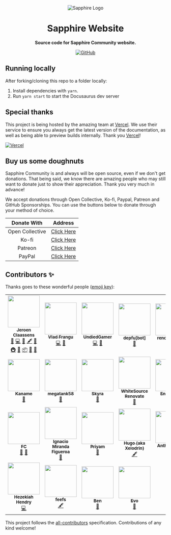 <div align="center">

![Sapphire Logo](https://cdn.skyra.pw/gh-assets/sapphire-banner.png)

# Sapphire Website

**Source code for Sapphire Community website.**

[![GitHub](https://img.shields.io/github/license/sapphiredev/website)](https://github.com/sapphiredev/website/blob/main/LICENSE.md)

</div>

## Running locally

After forking/cloning this repo to a folder locally:

1. Install dependencies with `yarn`.
2. Run `yarn start` to start the Docusaurus dev server

## Special thanks

This project is being hosted by the amazing team at [Vercel]. We use their service to ensure you always get the latest
version of the documentation, as well as being able to preview builds internally. Thank you [Vercel]!

[![Vercel](./static/img/powered-by-vercel.svg)][vercel]

## Buy us some doughnuts

Sapphire Community is and always will be open source, even if we don't get donations. That being said, we know there are
amazing people who may still want to donate just to show their appreciation. Thank you very much in advance!

We accept donations through Open Collective, Ko-fi, Paypal, Patreon and GitHub Sponsorships. You can use the buttons
below to donate through your method of choice.

|   Donate With   |                       Address                       |
| :-------------: | :-------------------------------------------------: |
| Open Collective | [Click Here](https://sapphirejs.dev/opencollective) |
|      Ko-fi      |      [Click Here](https://sapphirejs.dev/kofi)      |
|     Patreon     |    [Click Here](https://sapphirejs.dev/patreon)     |
|     PayPal      |     [Click Here](https://sapphirejs.dev/paypal)     |

## Contributors ✨

Thanks goes to these wonderful people ([emoji key](https://allcontributors.org/docs/en/emoji-key)):

<!-- ALL-CONTRIBUTORS-LIST:START - Do not remove or modify this section -->
<!-- prettier-ignore-start -->
<!-- markdownlint-disable -->
<table>
  <tr>
    <td align="center"><a href="https://favware.tech/"><img src="https://avatars3.githubusercontent.com/u/4019718?v=4?s=100" width="100px;" alt=""/><br /><sub><b>Jeroen Claassens</b></sub></a><br /><a href="https://github.com/sapphiredev/website/issues?q=author%3Afavna" title="Bug reports">🐛</a> <a href="https://github.com/sapphiredev/website/commits?author=favna" title="Code">💻</a> <a href="https://github.com/sapphiredev/website/commits?author=favna" title="Documentation">📖</a> <a href="#content-favna" title="Content">🖋</a> <a href="#design-favna" title="Design">🎨</a> <a href="#infra-favna" title="Infrastructure (Hosting, Build-Tools, etc)">🚇</a> <a href="#maintenance-favna" title="Maintenance">🚧</a> <a href="#platform-favna" title="Packaging/porting to new platform">📦</a> <a href="#projectManagement-favna" title="Project Management">📆</a> <a href="https://github.com/sapphiredev/website/pulls?q=is%3Apr+reviewed-by%3Afavna" title="Reviewed Pull Requests">👀</a></td>
    <td align="center"><a href="https://github.com/vladfrangu"><img src="https://avatars.githubusercontent.com/u/17960496?v=4?s=100" width="100px;" alt=""/><br /><sub><b>Vlad Frangu</b></sub></a><br /><a href="https://github.com/sapphiredev/website/commits?author=vladfrangu" title="Code">💻</a> <a href="https://github.com/sapphiredev/website/commits?author=vladfrangu" title="Documentation">📖</a></td>
    <td align="center"><a href="https://github.com/UndiedGamer"><img src="https://avatars.githubusercontent.com/u/84702365?v=4?s=100" width="100px;" alt=""/><br /><sub><b>UndiedGamer</b></sub></a><br /><a href="https://github.com/sapphiredev/website/commits?author=UndiedGamer" title="Code">💻</a> <a href="https://github.com/sapphiredev/website/commits?author=UndiedGamer" title="Documentation">📖</a></td>
    <td align="center"><a href="https://github.com/apps/depfu"><img src="https://avatars.githubusercontent.com/in/715?v=4?s=100" width="100px;" alt=""/><br /><sub><b>depfu[bot]</b></sub></a><br /><a href="#maintenance-depfu[bot]" title="Maintenance">🚧</a></td>
    <td align="center"><a href="https://github.com/apps/renovate"><img src="https://avatars.githubusercontent.com/in/2740?v=4?s=100" width="100px;" alt=""/><br /><sub><b>renovate[bot]</b></sub></a><br /><a href="#maintenance-renovate[bot]" title="Maintenance">🚧</a></td>
    <td align="center"><a href="https://github.com/apps/allcontributors"><img src="https://avatars.githubusercontent.com/in/23186?v=4?s=100" width="100px;" alt=""/><br /><sub><b>allcontributors[bot]</b></sub></a><br /><a href="#maintenance-allcontributors[bot]" title="Maintenance">🚧</a></td>
    <td align="center"><a href="https://github.com/apps/dependabot"><img src="https://avatars.githubusercontent.com/in/29110?v=4?s=100" width="100px;" alt=""/><br /><sub><b>dependabot[bot]</b></sub></a><br /><a href="#maintenance-dependabot[bot]" title="Maintenance">🚧</a></td>
  </tr>
  <tr>
    <td align="center"><a href="https://kaname.netlify.app/"><img src="https://avatars.githubusercontent.com/u/56084970?v=4?s=100" width="100px;" alt=""/><br /><sub><b>Kaname</b></sub></a><br /><a href="https://github.com/sapphiredev/website/commits?author=kaname-png" title="Documentation">📖</a></td>
    <td align="center"><a href="https://megatank58.me/"><img src="https://avatars.githubusercontent.com/u/51410502?v=4?s=100" width="100px;" alt=""/><br /><sub><b>megatank58</b></sub></a><br /><a href="https://github.com/sapphiredev/website/commits?author=megatank58" title="Documentation">📖</a></td>
    <td align="center"><a href="https://skyra.pw/"><img src="https://avatars.githubusercontent.com/u/61647701?v=4?s=100" width="100px;" alt=""/><br /><sub><b>Skyra</b></sub></a><br /><a href="#maintenance-NM-EEA-Y" title="Maintenance">🚧</a></td>
    <td align="center"><a href="https://renovate.whitesourcesoftware.com/"><img src="https://avatars.githubusercontent.com/u/25180681?v=4?s=100" width="100px;" alt=""/><br /><sub><b>WhiteSource Renovate</b></sub></a><br /><a href="#maintenance-renovate-bot" title="Maintenance">🚧</a></td>
    <td align="center"><a href="https://enesgenc.gen.tr/"><img src="https://avatars.githubusercontent.com/u/61084101?v=4?s=100" width="100px;" alt=""/><br /><sub><b>Enes Genç</b></sub></a><br /><a href="#maintenance-enxg" title="Maintenance">🚧</a></td>
    <td align="center"><a href="https://github.com/Lioness100"><img src="https://avatars.githubusercontent.com/u/65814829?v=4?s=100" width="100px;" alt=""/><br /><sub><b>Lioness100</b></sub></a><br /><a href="https://github.com/sapphiredev/website/commits?author=Lioness100" title="Documentation">📖</a></td>
    <td align="center"><a href="https://sly-little-fox.ru"><img src="https://avatars.githubusercontent.com/u/69681150?v=4?s=100" width="100px;" alt=""/><br /><sub><b>Sly-Little-Fox</b></sub></a><br /><a href="https://github.com/sapphiredev/website/commits?author=Sly-Little-Fox" title="Documentation">📖</a></td>
  </tr>
  <tr>
    <td align="center"><a href="https://fc5570.me/"><img src="https://avatars.githubusercontent.com/u/68158483?v=4?s=100" width="100px;" alt=""/><br /><sub><b>FC</b></sub></a><br /><a href="https://github.com/sapphiredev/website/commits?author=FC5570" title="Documentation">📖</a> <a href="https://github.com/sapphiredev/website/issues?q=author%3AFC5570" title="Bug reports">🐛</a></td>
    <td align="center"><a href="https://github.com/IgnacioNMiranda"><img src="https://avatars.githubusercontent.com/u/38511917?v=4?s=100" width="100px;" alt=""/><br /><sub><b>Ignacio Miranda Figueroa</b></sub></a><br /><a href="https://github.com/sapphiredev/website/issues?q=author%3AIgnacioNMiranda" title="Bug reports">🐛</a></td>
    <td align="center"><a href="https://github.com/r-priyam"><img src="https://avatars.githubusercontent.com/u/50884372?v=4?s=100" width="100px;" alt=""/><br /><sub><b>Priyam</b></sub></a><br /><a href="https://github.com/sapphiredev/website/commits?author=r-priyam" title="Documentation">📖</a></td>
    <td align="center"><a href="https://github.com/HugoFerrant"><img src="https://avatars.githubusercontent.com/u/17296678?v=4?s=100" width="100px;" alt=""/><br /><sub><b>Hugo (aka Xelodrin)</b></sub></a><br /><a href="#content-HugoFerrant" title="Content">🖋</a></td>
    <td align="center"><a href="https://github.com/smyalygames"><img src="https://avatars.githubusercontent.com/u/7905095?v=4?s=100" width="100px;" alt=""/><br /><sub><b>Anthony Berg</b></sub></a><br /><a href="#content-smyalygames" title="Content">🖋</a></td>
    <td align="center"><a href="https://bryn.host/"><img src="https://avatars.githubusercontent.com/u/2558495?v=4?s=100" width="100px;" alt=""/><br /><sub><b>Bryn</b></sub></a><br /><a href="#content-AnotherBrynAlt" title="Content">🖋</a></td>
    <td align="center"><a href="https://github.com/hugil"><img src="https://avatars.githubusercontent.com/u/35702510?v=4?s=100" width="100px;" alt=""/><br /><sub><b>Hugo Gillberg</b></sub></a><br /><a href="#content-hugil" title="Content">🖋</a></td>
  </tr>
  <tr>
    <td align="center"><a href="https://github.com/RealShadowNova"><img src="https://avatars.githubusercontent.com/u/46537907?v=4?s=100" width="100px;" alt=""/><br /><sub><b>Hezekiah Hendry</b></sub></a><br /><a href="https://github.com/sapphiredev/website/commits?author=RealShadowNova" title="Code">💻</a></td>
    <td align="center"><a href="https://github.com/feefs"><img src="https://avatars.githubusercontent.com/u/25848712?v=4?s=100" width="100px;" alt=""/><br /><sub><b>feefs</b></sub></a><br /><a href="#content-feefs" title="Content">🖋</a></td>
    <td align="center"><a href="https://github.com/BenSegal855"><img src="https://avatars.githubusercontent.com/u/34194692?v=4?s=100" width="100px;" alt=""/><br /><sub><b>Ben</b></sub></a><br /><a href="https://github.com/sapphiredev/website/commits?author=BenSegal855" title="Documentation">📖</a></td>
    <td align="center"><a href="https://github.com/EvolutionX-10"><img src="https://avatars.githubusercontent.com/u/85353424?v=4?s=100" width="100px;" alt=""/><br /><sub><b>Evo</b></sub></a><br /><a href="https://github.com/sapphiredev/website/commits?author=EvolutionX-10" title="Documentation">📖</a></td>
  </tr>
</table>

<!-- markdownlint-restore -->
<!-- prettier-ignore-end -->

<!-- ALL-CONTRIBUTORS-LIST:END -->

This project follows the [all-contributors](https://github.com/all-contributors/all-contributors) specification.
Contributions of any kind welcome!

[vercel]: https://vercel.com?utm_source=sapphiredev&utm_campaign=oss

